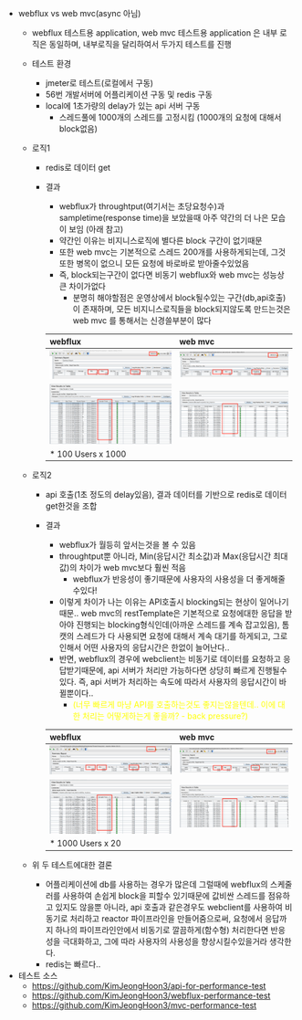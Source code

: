 - webflux vs web mvc(async 아님)
  - webflux 테스트용 application, web mvc 테스트용 application 은 내부 로직은 동일하며, 내부로직을 달리하여서 두가지 테스트를 진행
  - 테스트 환경
    - jmeter로 테스트(로컬에서 구동)
    - 56번 개발서버에 어플리케이션 구동 및 redis 구동
    - local에 1초가량의 delay가 있는 api 서버 구동
      - 스레드풀에 1000개의 스레드를 고정시킴 (1000개의 요청에 대해서 block없음)
  - 로직1
    - redis로 데이터 get
    - 결과 
      - webflux가 throughtput(여기서는 초당요청수)과 sampletime(response time)을 보았을때 아주 약간의 더 나은 모습이 보임 (아래 참고)
      - 약간인 이유는 비지니스로직에 별다른 block 구간이 없기때문
      - 또한 web mvc는 기본적으로 스레드 200개를 사용하게되는데, 그것또한 병목이 없으니 모든 요청에 바로바로 받아줄수있었음
      - 즉, block되는구간이 없다면 비동기 webflux와 web mvc는 성능상 큰 차이가없다
        - 분명히 해야할점은 운영상에서 block될수있는 구간(db,api호출)이 존재하며, 모든 비지니스로직들을 block되지않도록 만드는것은 web mvc 를 통해서는 신경쓸부분이 많다
      
      |webflux|web mvc|
      |---|---|
      |![](./webflux_summary_report_redis.png)|![](./mvc_summary_report_redis.png)|
      |![](./webflux_view_results_redis.png)|![](./mvc_view_results_redis.png)|
      |* 100 Users x 1000|

  - 로직2  
    - api 호출(1초 정도의 delay있음), 결과 데이터를 기반으로 redis로 데이터 get한것을 조합 
    - 결과
      - webflux가 월등히 앞서는것을 볼 수 있음
      - throughtput뿐 아니라, Min(응답시간 최소값)과 Max(응답시간 최대값)의 차이가 web mvc보다 훨씬 적음
        - webflux가 반응성이 좋기때문에 사용자의 사용성을 더 좋게해줄수있다!
      - 이렇게 차이가 나는 이유는 API호출시 blocking되는 현상이 일어나기때문.. web mvc의 restTemplate은 기본적으로 요청에대한 응답을 받아야 진행되는 blocking형식인데(아까운 스레드를 계속 잡고있음), 톰캣의 스레드가 다 사용되면 요청에 대해서 계속 대기를 하게되고, 그로인해서 어떤 사용자의 응답시간은 한없이 늘어난다..
      - 반면, webflux의 경우에 webclient는 비동기로 데이터를 요청하고 응답받기때문에, api 서버가 처리만 가능하다면 상당히 빠르게 진행될수있다. 즉, api 서버가 처리하는 속도에 따라서 사용자의 응답시간이 바뀔뿐이다..
        - <span style="color:yellow">(너무 빠르게 마냥 API를 호출하는것도 좋지는않을텐데.. 이에 대한 처리는 어떻게하는게 좋을까? - back pressure?) </span>

      |webflux|web mvc|
      |---|---|
      |![](./webflux_summary_report_redis_api.png)|![](./mvc_summary_report_redis_api.png)|
      |![](./webflux_view_results_redis_api.png)|![](./mvc_view_results_redis_api.png)|
      |* 1000 Users x 20|
  
  - 위 두 테스트에대한 결론
    - 어플리케이션에 db를 사용하는 경우가 많은데 그럴때에 webflux의 스케줄러를 사용하여 손쉽게 block을 피할수 있기때문에 값비싼 스레드를 점유하고 있지도 않을뿐 아니라, api 호출과 같은경우도 webclient를 사용하여 비동기로 처리하고 reactor 파이프라인을 만들어줌으로써, 요청에서 응답까지 하나의 파이프라인안에서 비동기로 깔끔하게(함수형) 처리한다면 반응성을 극대화하고, 그에 따라 사용자의 사용성을 향상시킬수있을거라 생각한다.
    - redis는 빠르다..
- 테스트 소스
  - https://github.com/KimJeongHoon3/api-for-performance-test
  - https://github.com/KimJeongHoon3/webflux-performance-test
  - https://github.com/KimJeongHoon3/mvc-performance-test